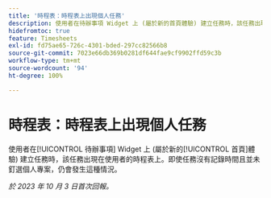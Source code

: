 ```yaml
---
title: '時程表：時程表上出現個人任務'
description: 使用者在待辦事項 Widget 上 (屬於新的首頁體驗) 建立任務時，該任務出現在使用者的時程表上。即使任務沒有記錄時間且並未釘選個人專案，仍會發生這種情況。
hidefromtoc: true
feature: Timesheets
exl-id: fd75ae65-726c-4301-bded-297cc82566b8
source-git-commit: 7023e66db369b0281df644fae9cf9902ffd59c3b
workflow-type: tm+mt
source-wordcount: '94'
ht-degree: 100%

---
```


# 時程表：時程表上出現個人任務

使用者在[!UICONTROL 待辦事項] Widget 上 (屬於新的[!UICONTROL 首頁]體驗) 建立任務時，該任務出現在使用者的時程表上。即使任務沒有記錄時間且並未釘選個人專案，仍會發生這種情況。

_於 2023 年 10 月 3 日首次回報。_
